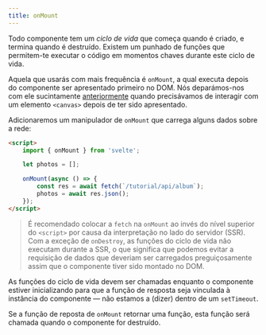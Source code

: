 ```yaml
---
title: onMount
---
```


Todo componente tem um *ciclo de vida* que começa quando é criado, e termina quando é destruído. Existem um punhado de funções que permitem-te executar o código em momentos chaves durante este ciclo de vida.

Aquela que usarás com mais frequência é `onMount`, a qual executa depois do componente ser apresentado primeiro no DOM. Nós deparámos-nos com ele sucintamente [anteriormente](/tutorial/bind-this) quando precisávamos de interagir com um elemento `<canvas>` depois de ter sido apresentado.

Adicionaremos um manipulador de `onMount` que carrega alguns dados sobre a rede:

```html
<script>
	import { onMount } from 'svelte';

	let photos = [];

	onMount(async () => {
		const res = await fetch(`/tutorial/api/album`);
		photos = await res.json();
	});
</script>
```

> É recomendado colocar a `fetch` na `onMount` ao invés do nível superior do `<script>` por causa da interpretação no lado do servidor (SSR). Com a exceção de `onDestroy`, as funções do ciclo de vida não executam durante a SSR, o que significa que podemos evitar a requisição de dados que deveriam ser carregados preguiçosamente assim que o componente tiver sido montado no DOM.

As funções do ciclo de vida devem ser chamadas enquanto o componente estiver inicializando para que a função de resposta seja vinculada à instância do componente — não estamos a (dizer) dentro de um `setTimeout`.

Se a função de reposta de `onMount` retornar uma função, esta função será chamada quando o componente for destruído.